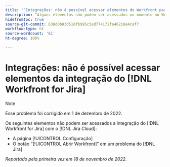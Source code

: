```yaml
---
title: '“Integrações: não é possível acessar elementos do Workfront para integração com o Jira”'
description: “Alguns elementos não podem ser acessados no momento no Workfront para integração com o Jira no Jira Cloud.”
hidefromtoc: true
source-git-commit: 638d0b83d516fb995c5ad774172fa46210e4caf7
workflow-type: ht
source-wordcount: '61'
ht-degree: 100%

---
```



# Integrações: não é possível acessar elementos da integração do [!DNL Workfront for Jira]

>[!NOTE]
>
>Esse problema foi corrigido em 1 de dezembro de 2022.

Os seguintes elementos não podem ser acessados a integração do [!DNL Workfront for Jira] com o [!DNL Jira Cloud]:

* A página [!UICONTROL Configuração]
* O botão “[!UICONTROL Abrir Workfront]” em um problema do [!DNL Jira]

_Reportado pela primeira vez em 18 de novembro de 2022._

